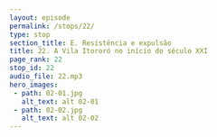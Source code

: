 ```yaml
---
layout: episode
permalink: /stops/22/
type: stop
section_title: E. Resistência e expulsão
title: 22. A Vila Itororó no início do século XXI
page_rank: 22
stop_id: 22
audio_file: 22.mp3
hero_images:
 - path: 02-01.jpg
   alt_text: alt 02-01
 - path: 02-02.jpg
   alt_text: alt 02-02
---
```


